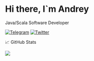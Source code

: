 <!-- Description -->

# Hi there,  I\`m Andrey
Java/Scala Software Developer
<!-- Badges -->
[![Telegram](https://img.shields.io/static/v1?logo=Telegram&logoColor=26A5E4&message=Profile&label=Telegram)](https://t.me/ctrelecs_ondrey)
[![Twitter](https://img.shields.io/static/v1?logo=Twitter&label=Twitter&message=Profile)](https://twitter.com/CtrlOndrey)
<!-- Stats -->
:chart_with_upwards_trend: GitHub Stats

<a href="https://github.com/AndreyKaBelka">
  <img style="display: inline-block; margin-left: auto; margin-right: auto" src="https://github-readme-stats.vercel.app/api?username=AndreyKaBelka&show_icons=true&hide_title=false&theme=dracula&count_private=true&hide_border=true&line_height=27"/>
</a>
